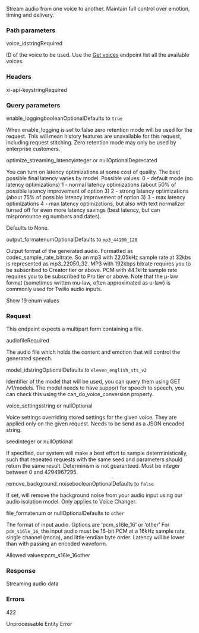 Stream audio from one voice to another. Maintain full control over emotion, timing and delivery.

### Path parameters

voice\_idstringRequired

ID of the voice to be used. Use the [Get voices](https://elevenlabs.io/docs/api-reference/voices/search) endpoint list all the available voices.

### Headers

xi-api-keystringRequired

### Query parameters

enable\_loggingbooleanOptionalDefaults to `true`

When enable\_logging is set to false zero retention mode will be used for the request. This will mean history features are unavailable for this request, including request stitching. Zero retention mode may only be used by enterprise customers.

optimize\_streaming\_latencyinteger or nullOptionalDeprecated

You can turn on latency optimizations at some cost of quality. The best possible final latency varies by model. Possible values:
0 - default mode (no latency optimizations)
1 - normal latency optimizations (about 50% of possible latency improvement of option 3)
2 - strong latency optimizations (about 75% of possible latency improvement of option 3)
3 - max latency optimizations
4 - max latency optimizations, but also with text normalizer turned off for even more latency savings (best latency, but can mispronounce eg numbers and dates).

Defaults to None.

output\_formatenumOptionalDefaults to `mp3_44100_128`

Output format of the generated audio. Formatted as codec\_sample\_rate\_bitrate. So an mp3 with 22.05kHz sample rate at 32kbs is represented as mp3\_22050\_32. MP3 with 192kbps bitrate requires you to be subscribed to Creator tier or above. PCM with 44.1kHz sample rate requires you to be subscribed to Pro tier or above. Note that the μ-law format (sometimes written mu-law, often approximated as u-law) is commonly used for Twilio audio inputs.

Show 19 enum values

### Request

This endpoint expects a multipart form containing a file.

audiofileRequired

The audio file which holds the content and emotion that will control the generated speech.

model\_idstringOptionalDefaults to `eleven_english_sts_v2`

Identifier of the model that will be used, you can query them using GET /v1/models. The model needs to have support for speech to speech, you can check this using the can\_do\_voice\_conversion property.

voice\_settingsstring or nullOptional

Voice settings overriding stored settings for the given voice. They are applied only on the given request. Needs to be send as a JSON encoded string.

seedinteger or nullOptional

If specified, our system will make a best effort to sample deterministically, such that repeated requests with the same seed and parameters should return the same result. Determinism is not guaranteed. Must be integer between 0 and 4294967295.

remove\_background\_noisebooleanOptionalDefaults to `false`

If set, will remove the background noise from your audio input using our audio isolation model. Only applies to Voice Changer.

file\_formatenum or nullOptionalDefaults to `other`

The format of input audio. Options are ‘pcm\_s16le\_16’ or ‘other’ For `pcm_s16le_16`, the input audio must be 16-bit PCM at a 16kHz sample rate, single channel (mono), and little-endian byte order. Latency will be lower than with passing an encoded waveform.

Allowed values:pcm\_s16le\_16other

### Response

Streaming audio data

### Errors

422

Unprocessable Entity Error
